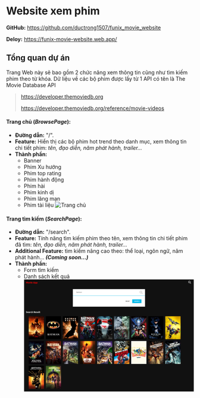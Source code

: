 # Website xem phim

**GitHub:** https://github.com/ductrong1507/funix_movie_website

**Deloy:** https://funix-movie-website.web.app/

## Tổng quan dự án

Trang Web này sẽ bao gồm 2 chức năng xem thông tin cũng như tìm kiếm phim theo từ khóa. Dữ liệu về các bộ phim được lấy từ 1 API có tên là The Movie Database API

> https://developer.themoviedb.org
>
> https://developer.themoviedb.org/reference/movie-videos

#### Trang chủ (_BrowsePage_):

- **Đường dẫn:** "/".
- **Feature:** Hiển thị các bộ phim hot trend theo danh mục, xem thông tin chi tiết phim: _tên, đạo diễn, năm phát hành, trailer..._
- **Thành phần:**
  - Banner
  - Phim Xu hướng
  - Phim top rating
  - Phim hành động
  - Phim hài
  - Phim kinh dị
  - Phim lãng mạn
  - Phim tài liệu
    ![Trang chủ](./public/home_page_img.png)

#### Trang tìm kiếm (_SearchPage_):

- **Đường dẫn:** "/search".
- **Feature:** Tính năng tìm kiếm phim theo tên, xem thông tin chi tiết phim đã tìm: _tên, đạo diễn, năm phát hành, trailer..._
- **Additional Feature:** tìm kiếm nâng cao theo: thể loại, ngôn ngữ, năm phát hành... **_(Coming soon...)_**
- **Thành phần:**
  - Form tìm kiếm
  - Danh sách kết quả
    ![Tìm kiếm](./public/search_page_img.png)
